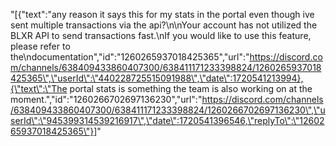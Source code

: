 "[{\"text\":\"any reason it says this for my stats in the portal even though ive sent multiple transactions via the api?\\n\\nYour account has not utilized the BLXR API to send transactions fast.\\nIf you would like to use this feature, please refer to the\\ndocumentation\",\"id\":\"1260265937018425365\",\"url\":\"https://discord.com/channels/638409433860407300/638411171233398824/1260265937018425365\",\"userId\":\"440228725515091988\",\"date\":1720541213994},{\"text\":\"The portal stats is something the team is also working on at the moment.\",\"id\":\"1260266702697136230\",\"url\":\"https://discord.com/channels/638409433860407300/638411171233398824/1260266702697136230\",\"userId\":\"945399314539216917\",\"date\":1720541396546,\"replyTo\":\"1260265937018425365\"}]"